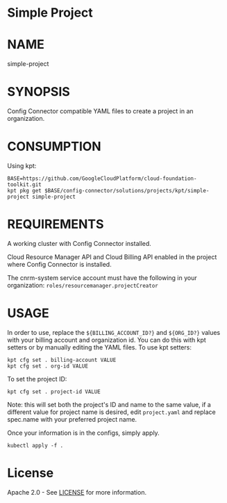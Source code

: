 Simple Project
==================================================

# NAME

  simple-project

# SYNOPSIS

  Config Connector compatible YAML files to create a project in an organization.

# CONSUMPTION
  Using kpt:
  ```
  BASE=https://github.com/GoogleCloudPlatform/cloud-foundation-toolkit.git
  kpt pkg get $BASE/config-connector/solutions/projects/kpt/simple-project simple-project
  ```

# REQUIREMENTS
  A working cluster with Config Connector installed.
  
  Cloud Resource Manager API and Cloud Billing API enabled in the project where Config Connector is installed.
  
  The cnrm-system service account must have the following in your organization:
    `roles/resourcemanager.projectCreator`
  
# USAGE
  In order to use, replace the `${BILLING_ACCOUNT_ID?}` and `${ORG_ID?}` values with your billing account and organization id. You can do this with kpt setters or by manually editing the YAML files. To use kpt setters:
  ```
  kpt cfg set . billing-account VALUE 
  kpt cfg set . org-id VALUE 
  ```

  To set the project ID:
  ```
  kpt cfg set . project-id VALUE
  ```

  Note: this will set both the project's ID and name to the same value, if a different value for project name is desired, edit `project.yaml` and replace spec.name with your preferred project name.
  
  Once your information is in the configs, simply apply.

  ```
  kubectl apply -f .
  ```
  
# License

  Apache 2.0 - See [LICENSE](/LICENSE) for more information.

